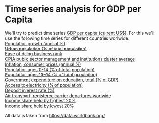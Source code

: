 # Time series analysis for GDP per Capita
We'll try to predict time series [GDP per capita (current US$)](https://data.worldbank.org/indicator/NY.GDP.PCAP.CD?view=chart). For this we'll use the following time series for different countries worlwide:\
[Population growth (annual %)](https://data.worldbank.org/indicator/SP.POP.GROW?view=chart)\
[Urban population (% of total population)](https://data.worldbank.org/indicator/SP.URB.TOTL.IN.ZS?view=chart)\
[Ease of doing business rank](https://data.worldbank.org/indicator/IC.BUS.EASE.XQ?view=chart)\
[CPIA public sector management and institutions cluster average](https://data.worldbank.org/indicator/IQ.CPA.PUBS.XQ?view=chart)\
[Inflation, consumer prices (annual %)](https://data.worldbank.org/indicator/FP.CPI.TOTL.ZG?view=chart)\
[Population ages 0-14 (% of total population)](https://data.worldbank.org/indicator/SP.POP.0014.TO.ZS?view=chart)\
[Population ages 15-64 (% of total population)](https://data.worldbank.org/indicator/SP.POP.1564.TO.ZS?view=chart)\
[Government expenditure on education, total (% of GDP)](https://data.worldbank.org/indicator/SE.XPD.TOTL.GD.ZS?view=chart)\
[Access to electricity (% of population)](https://data.worldbank.org/indicator/EG.ELC.ACCS.ZS?view=chart)\
[Deposit interest rate (%)](https://data.worldbank.org/indicator/FR.INR.DPST?view=chart)\
[Air transport, registered carrier departures worlwide](https://data.worldbank.org/indicator/IS.AIR.DPRT?view=chart)\
[Income share held by highest 20%](https://data.worldbank.org/indicator/SI.DST.05TH.20?view=chart)\
[Income share held by lowest 20%](https://data.worldbank.org/indicator/SI.DST.FRST.20?view=chart)

All data is taken from https://data.worldbank.org/

